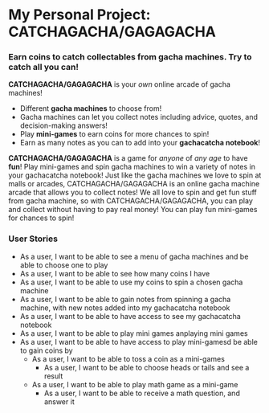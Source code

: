 # My Personal Project: CATCHAGACHA/GAGAGACHA

### Earn coins to catch collectables from gacha machines. Try to catch all you can!

**CATCHAGACHA/GAGAGACHA** is your *own* online arcade of gacha machines!
- Different **gacha machines** to choose from!
- Gacha machines can let you collect notes including advice, quotes, and decision-making answers!
- Play **mini-games** to earn coins for more chances to spin!
- Earn as many notes as you can to add into your **gachacatcha notebook**!

**CATCHAGACHA/GAGAGACHA** is a game for *anyone* of *any age* to have **fun**! Play mini-games and spin gacha machines 
to win a variety of notes in your gachacatcha notebook! Just like the gacha machines we love to spin at malls or 
arcades, CATCHAGACHA/GAGAGACHA is an online gacha machine arcade that allows you to collect notes! We all love 
to spin and get fun stuff from gacha machine, so with CATCHAGACHA/GAGAGACHA, you can play and collect without having to
pay real money! You can play fun mini-games for chances to spin!

### User Stories
- As a user, I want to be able to see a menu of gacha machines and be able to choose one to play
- As a user, I want to be able to see how many coins I have
- As a user, I want to be able to use my coins to spin a chosen gacha machine
- As a user, I want to be able to gain notes from spinning a gacha machine,
  with new notes added into my gachacatcha notebook
- As a user, I want to be able to have access to see my gachacatcha notebook
- As a user, I want to be able to play mini games anplaying mini games
- As a user, I want to be able to have access to play mini-gamesd be able to gain coins by
  - As a user, I want to be able to toss a coin as a mini-games
    - As a user, I want to be able to choose heads or tails and see a result 
  - As a user, I want to be able to play math game as a mini-game
    - As a user, I want to be able to receive a math question, and answer it